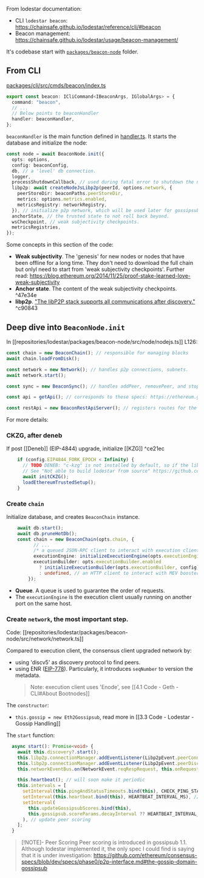 ---
---
From lodestar documentation:

- CLI `lodestar beacon`: https://chainsafe.github.io/lodestar/reference/cli/#beacon
- Beacon management: https://chainsafe.github.io/lodestar/usage/beacon-management/

It's codebase start with [`packages/beacon-node`](repositories/lodestar/packages/beacon-node/README) folder.

## From CLI

[packages/cli/src/cmds/beacon/index.ts](repositories/lodestar/packages/cli/src/cmds/beacon/index.ts)

```TypeScript
export const beacon: ICliCommand<IBeaconArgs, IGlobalArgs> = {
  command: "beacon",
  // ...
  // Below points to beaconHandler
  handler: beaconHandler,
};
```

`beaconHandler` is the main function defined in [handler.ts](repositories/lodestar/packages/cli/src/cmds/beacon/handler.ts). It starts the database and initialize the node:

```TypeScript
const node = await BeaconNode.init({
  opts: options,
  config: beaconConfig,
  db, // a 'level' db connection.
  logger,
  processShutdownCallback, // used during fatal error to shutdown the node.
  libp2p: await createNodeJsLibp2p(peerId, options.network, {
	peerStoreDir: beaconPaths.peerStoreDir,
	metrics: options.metrics.enabled,
	metricsRegistry: networkRegistry,
  }), // initialize p2p network, which will be used later for gossipsub. peerId is created or retrieved from file.
  anchorState, // the trusted state to not roll back beyond.
  wsCheckpoint, // weak subjectivity checkpoints.
  metricsRegistries,
});
```

Some concepts in this section of the code:

- **Weak subjectivity**. The 'genesis' for new nodes or nodes that have been offline for a long time. They don't need to download the full chain but onlyl need to start from 'weak subjectivity checkpoints'. Further read: https://blog.ethereum.org/2014/11/25/proof-stake-learned-love-weak-subjectivity
- **Anchor state**. The content of the weak subjectivity checkpoints. ^47e34e
- **libp2p**. ["The libP2P stack supports all communications after discovery."](https://ethereum.org/en/developers/docs/networking-layer/#libp2p) ^c90843

## Deep dive into `BeaconNode.init`

In [[repositories/lodestar/packages/beacon-node/src/node/nodejs.ts]] L126:

```TypeScript
const chain = new BeaconChain(); // responsible for managing blocks
await chain.loadFromDisk();

const network = new Network(); // handles p2p connections, subnets.
await network.start();

const sync = new BeaconSync(); // handles addPeer, removePeer, and stops/continues participating in gossipsub based on sync status.

const api = getApi(); // corresponds to these specs: https://ethereum.github.io/beacon-APIs/

const restApi = new BeaconRestApiServer(); // registers routes for the 'api' that's created before.
```

For more details:

### CKZG, after deneb
If post [[Deneb]] (EIP-4844) upgrade, initialize [[KZG]] ^ce21ec

```TypeScript
	if (config.EIP4844_FORK_EPOCH < Infinity) {
	  // TODO DENEB: "c-kzg" is not installed by default, so if the library is not installed this will throw
	  // See "Not able to build lodestar from source" https://github.com/ChainSafe/lodestar/issues/4886
	  await initCKZG();
	  loadEthereumTrustedSetup();
	}
```

### Create `chain`
Initialize database, and creates `BeaconChain` instance.

```TypeScript
	await db.start();
	await db.pruneHotDb();
	const chain = new BeaconChain(opts.chain, {
	      // ...
	      /* a queued JSON-RPC client to interact with execution client. */
	      executionEngine: initializeExecutionEngine(opts.executionEngine, {metrics, signal}),
	      executionBuilder: opts.executionBuilder.enabled
	        ? initializeExecutionBuilder(opts.executionBuilder, config)
	        : undefined, // an HTTP client to interact with MEV boosters.
	    });
```


- **Queue**. A queue is used to guarantee the order of requests.
- The `executionEngine` is the execution client usually running on another port on the same host.
### Create `network`, the most important step.
Code: [[repositories/lodestar/packages/beacon-node/src/network/network.ts]]

Compared to execution client, the consensus client upgraded network by:
- using 'discv5' as discovery protocol to find peers. 
- using ENR ([EIP-778](https://eips.ethereum.org/EIPS/eip-778)). Particularly, it introduces `seqNumber` to version the metadata.
  > Note: execution client uses 'Enode', see [[4.1 Code - Geth - CLI#About Bootnodes]]

The `constructor`:
- `this.gossip = new Eth2Gossipsub`, read more in [[3.3 Code - Lodestar - Gossip Handling]]

The `start` function:
```TypeScript
  async start(): Promise<void> {
    await this.discovery?.start();
    this.libp2p.connectionManager.addEventListener(Libp2pEvent.peerConnect, this.onLibp2pPeerConnect);
    this.libp2p.connectionManager.addEventListener(Libp2pEvent.peerDisconnect, this.onLibp2pPeerDisconnect);
    this.networkEventBus.on(NetworkEvent.reqRespRequest, this.onRequest);

    this.heartbeat(); // will soon make it periodic
    this.intervals = [
      setInterval(this.pingAndStatusTimeouts.bind(this), CHECK_PING_STATUS_INTERVAL), // check whether peers 'seqNumber' is still the same, if not, update.
      setInterval(this.heartbeat.bind(this), HEARTBEAT_INTERVAL_MS), // check whether sufficient peers are connected
      setInterval(
        this.updateGossipsubScores.bind(this),
        this.gossipsub.scoreParams.decayInterval ?? HEARTBEAT_INTERVAL_MS
      ), // update peer scoring
    ];
  }
```


> [!NOTE]- Peer Scoring
> Peer scoring is introduced in gossipsub 1.1. Although lodestar implemented it, the only spec I could find is saying that it is under investigation: https://github.com/ethereum/consensus-specs/blob/dev/specs/phase0/p2p-interface.md#the-gossip-domain-gossipsub

